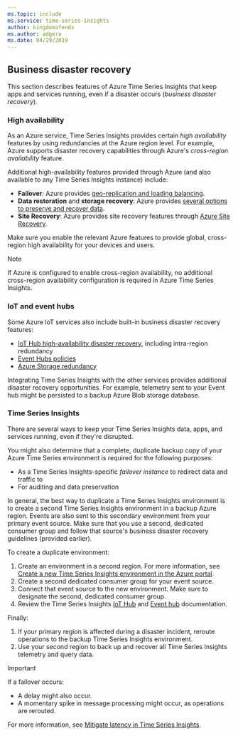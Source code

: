 ```yaml
---
ms.topic: include
ms.service: time-series-insights
author: kingdomofends
ms.author: adgera
ms.date: 04/29/2019
---
```


## Business disaster recovery

This section describes features of Azure Time Series Insights that keep apps and services running, even if a disaster occurs (*business disaster recovery*).

### High availability

As an Azure service, Time Series Insights provides certain *high availability* features by using redundancies at the Azure region level. For example, Azure supports disaster recovery capabilities through Azure's *cross-region availability* feature.

Additional high-availability features provided through Azure (and also available to any Time Series Insights instance) include:

- **Failover**: Azure provides [geo-replication and loading balancing](https://docs.microsoft.com/azure/architecture/resiliency/recovery-loss-azure-region).
- **Data restoration** and **storage recovery**: Azure provides [several options to preserve and recover data](https://docs.microsoft.com/azure/architecture/resiliency/recovery-data-corruption).
- **Site Recovery**: Azure provides site recovery features through [Azure Site Recovery](https://docs.microsoft.com/azure/site-recovery/).

Make sure you enable the relevant Azure features to provide global, cross-region high availability for your devices and users.

> [!NOTE]
> If Azure is configured to enable cross-region availability, no additional cross-region availability configuration is required in Azure Time Series Insights.

### IoT and event hubs

Some Azure IoT services also include built-in business disaster recovery features:

- [IoT Hub high-availability disaster recovery](https://docs.microsoft.com/azure/iot-hub/iot-hub-ha-dr), including intra-region redundancy
- [Event Hubs policies](https://docs.microsoft.com/azure/event-hubs/event-hubs-geo-dr)
- [Azure Storage redundancy](https://docs.microsoft.com/azure/storage/common/storage-redundancy)

Integrating Time Series Insights with the other services provides additional disaster recovery opportunities. For example, telemetry sent to your Event hub might be persisted to a backup Azure Blob storage database.

### Time Series Insights

There are several ways to keep your Time Series Insights data, apps, and services running, even if they're disrupted. 

You might also determine that a complete, duplicate backup copy of your Azure Time Series environment is required for the following purposes:

- As a Time Series Insights-specific *failover instance* to redirect data and traffic to
- For auditing and data preservation

In general, the best way to duplicate a Time Series Insights environment is to create a second Time Series Insights environment in a backup Azure region. Events are also sent to this secondary environment from your primary event source. Make sure that you use a second, dedicated consumer group and follow that source's business disaster recovery guidelines (provided earlier).

To create a duplicate environment:

1. Create an environment in a second region. For more information, see [Create a new Time Series Insights environment in the Azure portal](https://docs.microsoft.com/azure/time-series-insights/time-series-insights-get-started).
1. Create a second dedicated consumer group for your event source.
1. Connect that event source to the new environment. Make sure to designate the second, dedicated consumer group.
1. Review the Time Series Insights [IoT Hub](https://docs.microsoft.com/azure/time-series-insights/time-series-insights-how-to-add-an-event-source-iothub) and [Event hub](https://docs.microsoft.com/azure/time-series-insights/time-series-insights-data-access) documentation.

Finally:

1. If your primary region is affected during a disaster incident, reroute operations to the backup Time Series Insights environment.
1. Use your second region to back up and recover all Time Series Insights telemetry and query data.

> [!IMPORTANT]
> If a failover occurs:
> 
> * A delay might also occur.
> * A momentary spike in message processing might occur, as operations are rerouted.
> 
> For more information, see [Mitigate latency in Time Series Insights](https://docs.microsoft.com/azure/time-series-insights/time-series-insights-environment-mitigate-latency).

